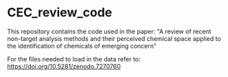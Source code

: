 # CEC_review_code
This repository contains the code used in the paper: "A review of recent non-target analysis methods and their perceived chemical space applied to the identification of chemicals of emerging concern"

For the files needed to load in the data refer to: https://doi.org/10.5281/zenodo.7270760
